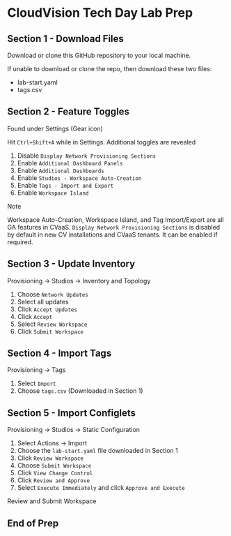 # CloudVision Tech Day Lab Prep

## Section 1 - Download Files

Download or clone this GitHub repository to your local machine.

If unable to download or clone the repo, then download these two files:

- lab-start.yaml
- tags.csv

## Section 2 - Feature Toggles

Found under Settings (Gear icon)

Hit `Ctrl+Shift+A` while in Settings. Additional toggles are revealed

1. Disable `Display Network Provisioning Sections`
2. Enable `Additional Dashboard Panels`
3. Enable `Additional Dashboards`
4. Enable `Studios - Workspace Auto-Creation`
5. Enable `Tags - Import and Export`
6. Enable `Workspace Island`

> [!NOTE]
> Workspace Auto-Creation, Workspace Island, and Tag Import/Export are all GA features in CVaaS.
> `Display Network Provisioning Sections` is disabled by default in new CV installations and CVaaS tenants. It can be enabled if required.

## Section 3 - Update Inventory

Provisioning → Studios → Inventory and Topology

1. Choose `Network Updates`
2. Select all updates
3. Click `Accept Updates`
4. Click `Accept`
5. Select `Review Workspace`
6. Click `Submit Workspace`

## Section 4 - Import Tags

Provisioning → Tags

1. Select `Import`
2. Choose `tags.csv` (Downloaded in Section 1)

## Section 5 - Import Configlets

 Provisioning → Studios → Static Configuration

1. Select Actions → Import
2. Choose the `lab-start.yaml` file downloaded in Section 1
3. Click `Review Workspace`
4. Choose `Submit Workspace`
5. Click `View Change Control`
6. Click `Review and Approve`
7. Select `Execute Immediately` and click `Approve and Execute`

Review and Submit Workspace

## End of Prep
